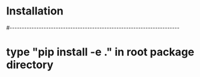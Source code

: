 # Installation
#----------------------------------------------------------------------
# type "pip install -e ." in root package directory
